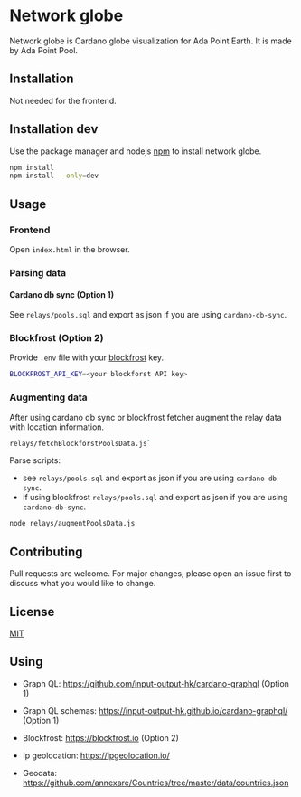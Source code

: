 # Network globe

Network globe is Cardano globe visualization for Ada Point Earth. It is made by Ada Point Pool.

## Installation

Not needed for the frontend.

## Installation dev

Use the package manager and nodejs [npm](https://nodejs.org/en/) to install network globe.

```bash
npm install
npm install --only=dev
```

## Usage

### Frontend

Open `index.html` in the browser.

### Parsing data

#### Cardano db sync (Option 1)

See `relays/pools.sql` and export as json if you are using `cardano-db-sync`.

### Blockfrost (Option 2)

Provide `.env` file with your [blockfrost](https://blockfrost.io) key.

```bash
BLOCKFROST_API_KEY=<your blockforst API key>
```

### Augmenting data

After using cardano db sync or blockfrost fetcher augment the relay data with location information.

```bash
relays/fetchBlockforstPoolsData.js`
```

Parse scripts:

- see `relays/pools.sql` and export as json if you are using `cardano-db-sync`.
- if using blockfrost `relays/pools.sql` and export as json if you are using `cardano-db-sync`.

```bash
node relays/augmentPoolsData.js
```

## Contributing
Pull requests are welcome. For major changes, please open an issue first to discuss what you would like to change.

## License
[MIT](https://github.com/Gwearon/ada-point-earth/blob/master/LICENSE)

## Using

- Graph QL: https://github.com/input-output-hk/cardano-graphql (Option 1)
- Graph QL schemas: https://input-output-hk.github.io/cardano-graphql/ (Option 1)
- Blockfrost: https://blockfrost.io (Option 2)

- Ip geolocation: https://ipgeolocation.io/
- Geodata: https://github.com/annexare/Countries/tree/master/data/countries.json
